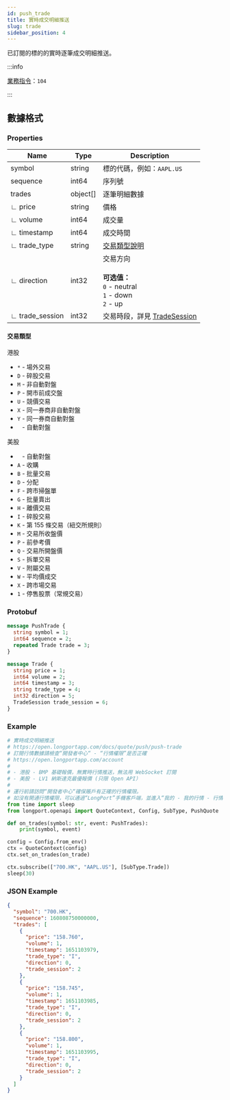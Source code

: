 ```yaml
---
id: push_trade
title: 實時成交明細推送
slug: trade
sidebar_position: 4
---
```


已訂閱的標的的實時逐筆成交明細推送。

:::info

[業務指令](../../socket/protocol/push)：`104`

:::

## 數據格式

### Properties

| Name            | Type     | Description                                                                       |
|-----------------|----------|-----------------------------------------------------------------------------------|
| symbol          | string   | 標的代碼，例如：`AAPL.US`                                                           |
| sequence        | int64    | 序列號                                                                            |
| trades          | object[] | 逐筆明細數據                                                                      |
| ∟ price         | string   | 價格                                                                              |
| ∟ volume        | int64    | 成交量                                                                            |
| ∟ timestamp     | int64    | 成交時間                                                                          |
| ∟ trade_type    | string   | [交易類型說明](#交易類型)                                                         |
| ∟ direction     | int32    | 交易方向 <br /><br />**可选值：**<br />`0` - neutral<br />`1` - down<br />`2` - up |
| ∟ trade_session | int32    | 交易時段，詳見 [TradeSession](../objects#tradesession---交易時段)                  |

#### 交易類型

港股

- `*` - 場外交易
- `D` - 碎股交易
- `M` - 非自動對盤
- `P` - 開市前成交盤
- `U` - 競價交易
- `X` - 同一券商非自動對盤
- `Y` - 同一券商自動對盤
- ` ` - 自動對盤

美股

- ` ` - 自動對盤
- `A` - 收購
- `B` - 批量交易
- `D` - 分配
- `F` - 跨市掃盤單
- `G` - 批量賣出
- `H` - 離價交易
- `I` - 碎股交易
- `K` - 第 155 條交易（紐交所規則）
- `M` - 交易所收盤價
- `P` - 前參考價
- `Q` - 交易所開盤價
- `S` - 拆單交易
- `V` - 附屬交易
- `W` - 平均價成交
- `X` - 跨市場交易
- `1` - 停售股票（常規交易）

### Protobuf

```protobuf
message PushTrade {
  string symbol = 1;
  int64 sequence = 2;
  repeated Trade trade = 3;
}

message Trade {
  string price = 1;
  int64 volume = 2;
  int64 timestamp = 3;
  string trade_type = 4;
  int32 direction = 5;
  TradeSession trade_session = 6;
}
```

### Example

```python
# 實時成交明細推送
# https://open.longportapp.com/docs/quote/push/push-trade
# 訂閱行情數據請檢查“開發者中心“ - “行情權限”是否正確
# https://open.longportapp.com/account
#
# - 港股 - BMP 基礎報價，無實時行情推送，無法用 WebSocket 訂閱
# - 美股 - LV1 納斯達克最優報價 (只限 Open API）
#
# 運行前請訪問“開發者中心“確保賬戶有正確的行情權限。
# 如沒有開通行情權限，可以通過“LongPort”手機客戶端，並進入“我的 - 我的行情 - 行情商城”購買開通行情權限。
from time import sleep
from longport.openapi import QuoteContext, Config, SubType, PushQuote

def on_trades(symbol: str, event: PushTrades):
    print(symbol, event)

config = Config.from_env()
ctx = QuoteContext(config)
ctx.set_on_trades(on_trade)

ctx.subscribe(["700.HK", "AAPL.US"], [SubType.Trade])
sleep(30)
```

### JSON Example

```json
{
  "symbol": "700.HK",
  "sequence": 160808750000000,
  "trades": [
    {
      "price": "158.760",
      "volume": 1,
      "timestamp": 1651103979,
      "trade_type": "I",
      "direction": 0,
      "trade_session": 2
    },
    {
      "price": "158.745",
      "volume": 1,
      "timestamp": 1651103985,
      "trade_type": "I",
      "direction": 0,
      "trade_session": 2
    },
    {
      "price": "158.800",
      "volume": 1,
      "timestamp": 1651103995,
      "trade_type": "I",
      "direction": 0,
      "trade_session": 2
    }
  ]
}
```
